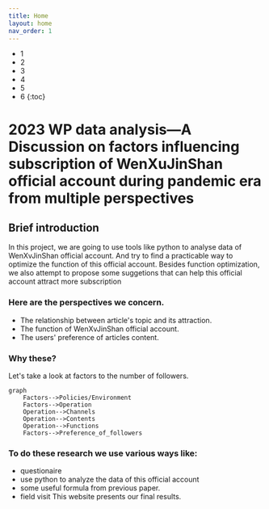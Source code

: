 ```yaml
---
title: Home
layout: home
nav_order: 1
---
```


- 1
- 2
- 3
- 4
- 5
- 6
{:toc}

# 2023 WP data analysis—A Discussion on factors influencing subscription of WenXuJinShan official account during pandemic era from multiple perspectives

## Brief introduction
In this project, we are going to use tools like python to analyse data of WenXvJinShan official account. And try to find a practicable way to optimize 
the function of this official account. Besides function optimization, we also attempt to propose some suggetions that can help this official account 
attract more subscription
### Here are the perspectives we concern.
- The relationship between article's topic and its attraction.
- The function of WenXvJinShan official account.
- The users' preference of articles content.

### Why these?
Let's take a look at factors to the number of followers.

```mermaid
graph
    Factors-->Policies/Environment
    Factors-->Operation
    Operation-->Channels
    Operation-->Contents
    Operation-->Functions
    Factors-->Preference_of_followers
```

### To do these research we use various ways like:
- questionaire
- use python to analyze the data of this official account
- some useful formula from previous paper.
- field visit
This website presents our final results.
